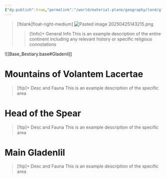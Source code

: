 ```yaml
---
{"dg-publish":true,"permalink":"/world/material-plane/geography/land/gladenlil/"}
---
```


>[!blank|float-right-medium]
>![Pasted image 20250425143215.png](/img/user/z_Assets/Pasted%20image%2020250425143215.png)
>
>>[!info]+ General Info
>>This is an example description of the entire continent including any relevant history or specific religious connotations 

![[Base_Bestiary.base#Gladenil]]

# Mountains of Volantem Lacertae
>[!tip]+ Desc and Fauna
>This is an example description of the specific area


# Head of the Spear
>[!tip]+ Desc and Fauna
>This is an example description of the specific area


# Main Gladenlil
>[!tip]+ Desc and Fauna
>This is an example description of the specific area

